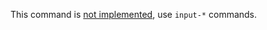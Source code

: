 This command is [not implemented](https://github.com/libbitcoin/libbitcoin-explorer/issues/13), use `input-*` commands.